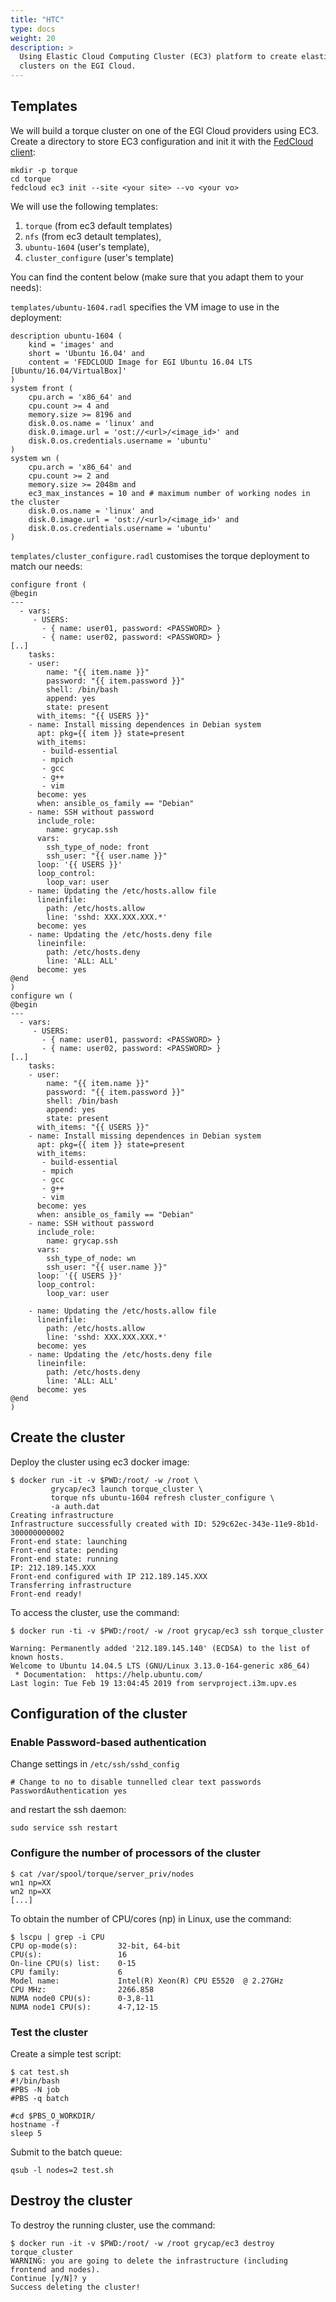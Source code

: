 ```yaml
---
title: "HTC"
type: docs
weight: 20
description: >
  Using Elastic Cloud Computing Cluster (EC3) platform to create elastic virtual
  clusters on the EGI Cloud.
---
```


## Templates

We will build a torque cluster on one of the EGI Cloud providers using EC3.
Create a directory to store EC3 configuration and init it with the
[FedCloud client](../../../../../getting-started/cli):

```shell
mkdir -p torque
cd torque
fedcloud ec3 init --site <your site> --vo <your vo>
```

We will use the following templates:

1. `torque` (from ec3 default templates)
1. `nfs` (from ec3 detault templates),
1. `ubuntu-1604` (user's template),
1. `cluster_configure` (user's template)

You can find the content below (make sure that you adapt them to your needs):

`templates/ubuntu-1604.radl` specifies the VM image to use in the deployment:

```plaintext
description ubuntu-1604 (
    kind = 'images' and
    short = 'Ubuntu 16.04' and
    content = 'FEDCLOUD Image for EGI Ubuntu 16.04 LTS [Ubuntu/16.04/VirtualBox]'
)
system front (
    cpu.arch = 'x86_64' and
    cpu.count >= 4 and
    memory.size >= 8196 and
    disk.0.os.name = 'linux' and
    disk.0.image.url = 'ost://<url>/<image_id>' and
    disk.0.os.credentials.username = 'ubuntu'
)
system wn (
    cpu.arch = 'x86_64' and
    cpu.count >= 2 and
    memory.size >= 2048m and
    ec3_max_instances = 10 and # maximum number of working nodes in the cluster
    disk.0.os.name = 'linux' and
    disk.0.image.url = 'ost://<url>/<image_id>' and
    disk.0.os.credentials.username = 'ubuntu'
)
```

`templates/cluster_configure.radl` customises the torque deployment to match our
needs:

```plaintext
configure front (
@begin
---
  - vars:
     - USERS:
       - { name: user01, password: <PASSWORD> }
       - { name: user02, password: <PASSWORD> }
[..]
    tasks:
    - user:
        name: "{{ item.name }}"
        password: "{{ item.password }}"
        shell: /bin/bash
        append: yes
        state: present
      with_items: "{{ USERS }}"
    - name: Install missing dependences in Debian system
      apt: pkg={{ item }} state=present
      with_items:
       - build-essential
       - mpich
       - gcc
       - g++
       - vim
      become: yes
      when: ansible_os_family == "Debian"
    - name: SSH without password
      include_role:
        name: grycap.ssh
      vars:
        ssh_type_of_node: front
        ssh_user: "{{ user.name }}"
      loop: '{{ USERS }}'
      loop_control:
        loop_var: user
    - name: Updating the /etc/hosts.allow file
      lineinfile:
        path: /etc/hosts.allow
        line: 'sshd: XXX.XXX.XXX.*'
      become: yes
    - name: Updating the /etc/hosts.deny file
      lineinfile:
        path: /etc/hosts.deny
        line: 'ALL: ALL'
      become: yes
@end
)
configure wn (
@begin
---
  - vars:
     - USERS:
       - { name: user01, password: <PASSWORD> }
       - { name: user02, password: <PASSWORD> }
[..]
    tasks:
    - user:
        name: "{{ item.name }}"
        password: "{{ item.password }}"
        shell: /bin/bash
        append: yes
        state: present
      with_items: "{{ USERS }}"
    - name: Install missing dependences in Debian system
      apt: pkg={{ item }} state=present
      with_items:
       - build-essential
       - mpich
       - gcc
       - g++
       - vim
      become: yes
      when: ansible_os_family == "Debian"
    - name: SSH without password
      include_role:
        name: grycap.ssh
      vars:
        ssh_type_of_node: wn
        ssh_user: "{{ user.name }}"
      loop: '{{ USERS }}'
      loop_control:
        loop_var: user

    - name: Updating the /etc/hosts.allow file
      lineinfile:
        path: /etc/hosts.allow
        line: 'sshd: XXX.XXX.XXX.*'
      become: yes
    - name: Updating the /etc/hosts.deny file
      lineinfile:
        path: /etc/hosts.deny
        line: 'ALL: ALL'
      become: yes
@end
)
```

## Create the cluster

Deploy the cluster using ec3 docker image:

```shell
$ docker run -it -v $PWD:/root/ -w /root \
         grycap/ec3 launch torque_cluster \
         torque nfs ubuntu-1604 refresh cluster_configure \
         -a auth.dat
Creating infrastructure
Infrastructure successfully created with ID: 529c62ec-343e-11e9-8b1d-300000000002
Front-end state: launching
Front-end state: pending
Front-end state: running
IP: 212.189.145.XXX
Front-end configured with IP 212.189.145.XXX
Transferring infrastructure
Front-end ready!
```

To access the cluster, use the command:

```shell
$ docker run -ti -v $PWD:/root/ -w /root grycap/ec3 ssh torque_cluster

Warning: Permanently added '212.189.145.140' (ECDSA) to the list of known hosts.
Welcome to Ubuntu 14.04.5 LTS (GNU/Linux 3.13.0-164-generic x86_64)
 * Documentation:  https://help.ubuntu.com/
Last login: Tue Feb 19 13:04:45 2019 from servproject.i3m.upv.es
```

## Configuration of the cluster

### Enable Password-based authentication

Change settings in `/etc/ssh/sshd_config`

```plaintext
# Change to no to disable tunnelled clear text passwords
PasswordAuthentication yes
```

and restart the ssh daemon:

```shell
sudo service ssh restart
```

### Configure the number of processors of the cluster

```shell
$ cat /var/spool/torque/server_priv/nodes
wn1 np=XX
wn2 np=XX
[...]
```

To obtain the number of CPU/cores (np) in Linux, use the command:

```shell
$ lscpu | grep -i CPU
CPU op-mode(s):         32-bit, 64-bit
CPU(s):                 16
On-line CPU(s) list:    0-15
CPU family:             6
Model name:             Intel(R) Xeon(R) CPU E5520  @ 2.27GHz
CPU MHz:                2266.858
NUMA node0 CPU(s):      0-3,8-11
NUMA node1 CPU(s):      4-7,12-15
```

### Test the cluster

Create a simple test script:

```shell
$ cat test.sh
#!/bin/bash
#PBS -N job
#PBS -q batch

#cd $PBS_O_WORKDIR/
hostname -f
sleep 5
```

Submit to the batch queue:

```shell
qsub -l nodes=2 test.sh
```

## Destroy the cluster

To destroy the running cluster, use the command:

```shell
$ docker run -it -v $PWD:/root/ -w /root grycap/ec3 destroy torque_cluster
WARNING: you are going to delete the infrastructure (including frontend and nodes).
Continue [y/N]? y
Success deleting the cluster!
```
